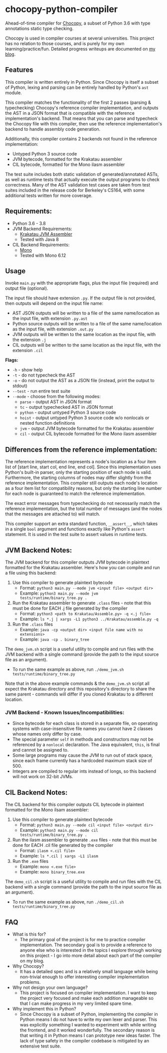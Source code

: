 # chocopy-python-compiler

Ahead-of-time compiler for [Chocopy](https://chocopy.org/), a subset of Python 3.6 with type annotations static type checking. 

Chocopy is used in compiler courses at several universities. This project has no relation to those courses, and is purely for my own learning/practice/fun. Detailed progress writeups are documented on [my blog](https://yangdanny97.github.io/blog/).

## Features

This compiler is written entirely in Python. Since Chocopy is itself a subset of Python, lexing and parsing can be entirely handled by Python's `ast` module.

This compiler matches the functionality of the first 2 passes (parsing & typechecking) Chocopy's reference compiler implementation, and outputs the AST in a JSON format that is compatible with the reference implementation's backend. That means that you can parse and typecheck the Chocopy file with this compiler, then use the reference implementation's backend to handle assembly code generation.

Additionally, this compiler contains 2 backends not found in the reference implementation: 
- Untyped Python 3 source code
- JVM bytecode, formatted for the Krakatau assembler
- CIL bytecode, formatted for the Mono ilasm assembler

The test suite includes both static validation of generated/annotated ASTs, as well as runtime tests that actually execute the output programs to check correctness. Many of the AST validation test cases are taken from test suites included in the release code for Berkeley's CS164, with some additional tests written for more coverage.

## Requirements:
- Python 3.6 - 3.8
- JVM Backend Requirements:
  - [Krakatau JVM Assembler](https://github.com/Storyyeller/Krakatau)
  - Tested with Java 8
- CIL Backend Requirements:
  - [Mono](https://www.mono-project.com/)
  - Tested with Mono 6.12

## Usage

Invoke `main.py` with the appropriate flags, plus the input file (required) and output file (optional). 

The input file should have extension `.py`. If the output file is not provided, then outputs will depend on the input file name:
- AST JSON outputs will be written to a file of the same name/location as the input file, with extension `.py.ast`
- Python source outputs will be written to a file of the same name/location as the input file, with extension `.out.py`
- JVM outputs will be written to the same location as the input file, with the extension `.j`
- CIL outputs will be written to the same location as the input file, with the extension `.cil`

**Flags:**

- `-h` - show help
- `-t` - do not typecheck the AST
- `-o` - do not output the AST as a JSON file (instead, print the output to stdout)
- `--test` - run entire test suite
-  `--mode` - choose from the following modes:
    - `parse` - output AST in JSON format
    - `tc` - output typechecked AST in JSON format
    - `python` - output untyped Python 3 source code
    - `hoist` - output untyped Python 3 source code w/o nonlocals or nested function definitions
    - `jvm` - output JVM bytecode formatted for the Krakatau assembler
    - `cil` - output CIL bytecode formatted for the Mono ilasm assembler

## Differences from the reference implementation:

The reference implementation represents a node's location as a four item list of \[start line, start col, end line, end col]. Since this implementation uses Python's built-in parser, only the starting position of each node is valid. Furthermore, the starting columns of nodes may differ slightly from the reference implementation. This compiler still outputs each node's location as a four item list for compatibility reasons, but only the starting line number for each node is guaranteed to match the reference implementation.

The exact error messages from typechecking do not necessarily match the reference implementation, but the total number of messages (and the nodes that the messages are attached to) will match.

This compiler support an extra standard function, `__assert__`, which takes in a single `bool` argument and functions exactly like Python's `assert` statement. It is used in the test suite to assert values in runtime tests.

## JVM Backend Notes:

The JVM backend for this compiler outputs JVM bytecode in plaintext formatted for the Krakatau assembler. Here's how you can compile and run a file using this backend:
1. Use this compiler to generate plaintext bytecode 
    - Format:  `python3 main.py --mode jvm <input file> <output dir>`
    - Example: `python3 main.py --mode jvm tests/runtime/binary_tree.py .`
2. Run the Krakatau assembler to generate `.class` files - note that this must be done for EACH .j file generated by the compiler
    - Format:  `python3 <path to Krakatau/Assemble.py> -q <.j file>`
    - Example: `ls *.j | xargs -L1 python3 ../Krakatau/assemble.py -q`
3. Run the `.class` files
    - Example: `java -cp <output dir> <input file name with no extensions>`
    - Example: `java -cp . binary_tree`

The `demo_jvm.sh` script is a useful utility to compile and run files with the JVM backend with a single command (provide the path to the input source file as an argument). 
- To run the same example as above, run `./demo_jvm.sh tests/runtime/binary_tree.py`

Note that in the above example commands & the `demo_jvm.sh` script all expect the Krakatau directory and this repository's directory to share the same parent - commands will differ if you cloned Krakatau to a different location.

### JVM Backend - Known Issues/Incompatibilities:
- Since bytecode for each class is stored in a separate file, on operating systems with case-insensitive file names you cannot have 2 classes whose names only differ by case.
- The special parameter `self` in methods and constructors may not be referenced by a `nonlocal` declaration. The Java equivalent, `this`, is final and cannot be assigned to.
- Some large programs may cause the JVM to run out of stack space, since each frame currently has a hardcoded maximum stack size of 500.
- Integers are compiled to regular ints instead of longs, so this backend will not work on 32-bit JVMs.

## CIL Backend Notes:

The CIL backend for this compiler outputs CIL bytecode in plaintext formatted for the Mono ilsam assembler:
1. Use this compiler to generate plaintext bytecode 
    - Format:  `python3 main.py --mode cil <input file> <output dir>`
    - Example: `python3 main.py --mode cil tests/runtime/binary_tree.py .`
2. Run the ilasm assembler to generate `.exe` files - note that this must be done for EACH .cil file generated by the compiler
    - Format:  `ilasm <.cil file>`
    - Example: `ls *.cil | xargs -L1 ilasm`
3. Run the `.exe` files
    - Example: `mono <.exe file>`
    - Example: `mono binary_tree.exe`

The `demo_cil.sh` script is a useful utility to compile and run files with the CIL backend with a single command (provide the path to the input source file as an argument). 
- To run the same example as above, run `./demo_cil.sh tests/runtime/binary_tree.py`

## FAQ
- What is this for?
  - The primary goal of the project is for me to practice compiler implementation. The secondary goal is to provide a reference to anyone else who is interested in the topics I explore through working on this project - I go into more detail about each part of the compiler on my blog. 
- Why Chocopy?
  - It has a detailed spec and is a relatively small language while being non-trivial enough to offer interesting compiler implementation problems. 
- Why not design your own language?
  - This project is focused on compiler implementation. I want to keep the project very focused and make each addition manageable so that I can make progress in my very limited spare time.
- Why implement this in Python?
  - Since Chocopy is a subset of Python, implementing the compiler in Python means I do not have to write my own lexer and parser. This was explicitly something I wanted to experiment with while writing the frontend, and it worked wonderfully. The secondary reason is that writing it in Python means I can prototype new ideas faster. The lack of type safety in the compiler codebase is mitigated by an extensive test suite.

